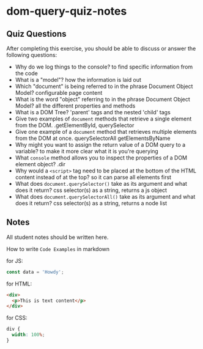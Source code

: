 # dom-query-quiz-notes

## Quiz Questions

After completing this exercise, you should be able to discuss or answer the following questions:

- Why do we log things to the console?
  to find specific information from the code
- What is a "model"?
  how the information is laid out
- Which "document" is being referred to in the phrase Document Object Model?
  configurable page content
- What is the word "object" referring to in the phrase Document Object Model?
  all the different properties and methods
- What is a DOM Tree?
  'parent' tags and the nested 'child' tags
- Give two examples of `document` methods that retrieve a single element from the DOM.
  .getElementById, querySelector
- Give one example of a `document` method that retrieves multiple elements from the DOM at once.
  querySelectorAll getElementsByName
- Why might you want to assign the return value of a DOM query to a variable?
  to make it more clear what it is you're querying
- What `console` method allows you to inspect the properties of a DOM element object?
  .dir
- Why would a `<script>` tag need to be placed at the bottom of the HTML content instead of at the top?
  so it can parse all elements first
- What does `document.querySelector()` take as its argument and what does it return?
  css selector(s) as a string, returns a js object
- What does `document.querySelectorAll()` take as its argument and what does it return?
  css selector(s) as a string, returns a node list

## Notes

All student notes should be written here.

How to write `Code Examples` in markdown

for JS:

```javascript
const data = 'Howdy';
```

for HTML:

```html
<div>
  <p>This is text content</p>
</div>
```

for CSS:

```css
div {
  width: 100%;
}
```

